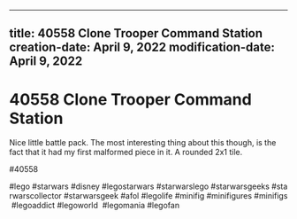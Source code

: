 ----
title: 40558 Clone Trooper Command Station
creation-date: April 9, 2022
modification-date: April 9, 2022
----

# 40558 Clone Trooper Command Station

Nice little battle pack. The most interesting thing about this though, is the fact that it had my first malformed piece in it. A rounded 2x1 tile.

#40558 
 
 
#lego #starwars #disney #legostarwars #starwarslego #starwarsgeeks #starwarscollector #starwarsgeek #afol #legolife #minifig #minifigures #minifigs #legoaddict #legoworld  #legomania #legofan 
  
 
